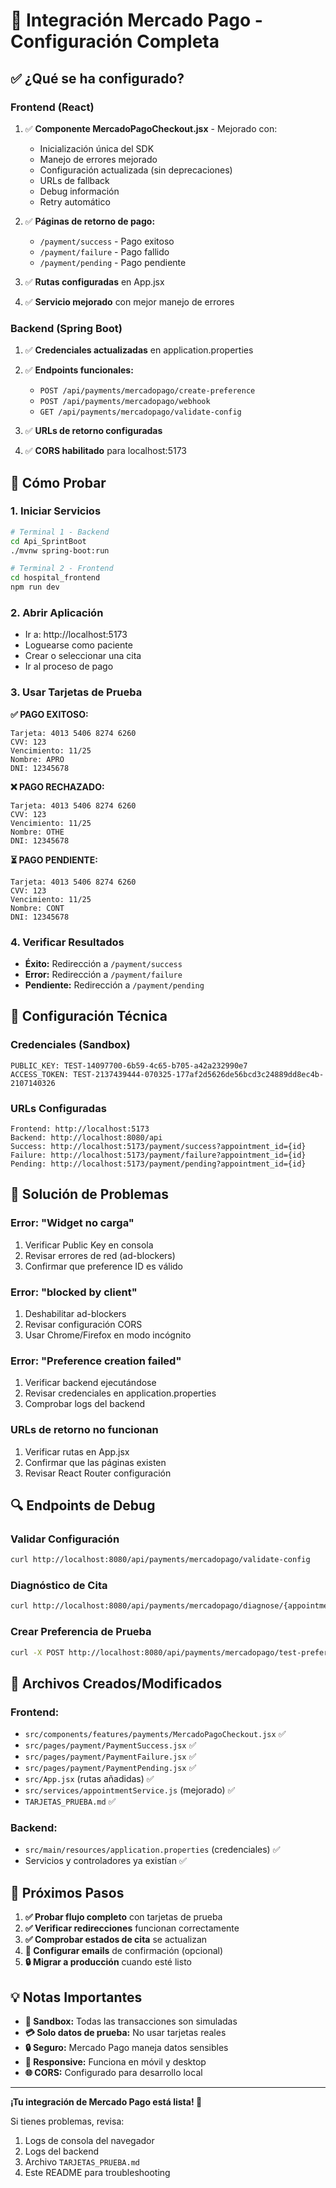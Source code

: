 # 🚀 Integración Mercado Pago - Configuración Completa

## ✅ ¿Qué se ha configurado?

### **Frontend (React)**
1. ✅ **Componente MercadoPagoCheckout.jsx** - Mejorado con:
   - Inicialización única del SDK
   - Manejo de errores mejorado
   - Configuración actualizada (sin deprecaciones)
   - URLs de fallback
   - Debug información
   - Retry automático

2. ✅ **Páginas de retorno de pago:**
   - `/payment/success` - Pago exitoso
   - `/payment/failure` - Pago fallido  
   - `/payment/pending` - Pago pendiente

3. ✅ **Rutas configuradas** en App.jsx
4. ✅ **Servicio mejorado** con mejor manejo de errores

### **Backend (Spring Boot)**
1. ✅ **Credenciales actualizadas** en application.properties
2. ✅ **Endpoints funcionales:**
   - `POST /api/payments/mercadopago/create-preference`
   - `POST /api/payments/mercadopago/webhook`
   - `GET /api/payments/mercadopago/validate-config`

3. ✅ **URLs de retorno configuradas**
4. ✅ **CORS habilitado** para localhost:5173

## 🧪 **Cómo Probar**

### **1. Iniciar Servicios**
```bash
# Terminal 1 - Backend
cd Api_SprintBoot
./mvnw spring-boot:run

# Terminal 2 - Frontend  
cd hospital_frontend
npm run dev
```

### **2. Abrir Aplicación**
- Ir a: http://localhost:5173
- Loguearse como paciente
- Crear o seleccionar una cita
- Ir al proceso de pago

### **3. Usar Tarjetas de Prueba**

**✅ PAGO EXITOSO:**
```
Tarjeta: 4013 5406 8274 6260
CVV: 123
Vencimiento: 11/25  
Nombre: APRO
DNI: 12345678
```

**❌ PAGO RECHAZADO:**
```
Tarjeta: 4013 5406 8274 6260
CVV: 123
Vencimiento: 11/25
Nombre: OTHE
DNI: 12345678
```

**⏳ PAGO PENDIENTE:**
```
Tarjeta: 4013 5406 8274 6260
CVV: 123
Vencimiento: 11/25
Nombre: CONT
DNI: 12345678
```

### **4. Verificar Resultados**
- **Éxito:** Redirección a `/payment/success`
- **Error:** Redirección a `/payment/failure`
- **Pendiente:** Redirección a `/payment/pending`

## 🔧 **Configuración Técnica**

### **Credenciales (Sandbox)**
```
PUBLIC_KEY: TEST-14097700-6b59-4c65-b705-a42a232990e7
ACCESS_TOKEN: TEST-2137439444-070325-177af2d5626de56bcd3c24889dd8ec4b-2107140326
```

### **URLs Configuradas**
```
Frontend: http://localhost:5173
Backend: http://localhost:8080/api
Success: http://localhost:5173/payment/success?appointment_id={id}
Failure: http://localhost:5173/payment/failure?appointment_id={id}  
Pending: http://localhost:5173/payment/pending?appointment_id={id}
```

## 🚨 **Solución de Problemas**

### **Error: "Widget no carga"**
1. Verificar Public Key en consola
2. Revisar errores de red (ad-blockers)
3. Confirmar que preference ID es válido

### **Error: "blocked by client"**  
1. Deshabilitar ad-blockers
2. Revisar configuración CORS
3. Usar Chrome/Firefox en modo incógnito

### **Error: "Preference creation failed"**
1. Verificar backend ejecutándose
2. Revisar credenciales en application.properties
3. Comprobar logs del backend

### **URLs de retorno no funcionan**
1. Verificar rutas en App.jsx
2. Confirmar que las páginas existen
3. Revisar React Router configuración

## 🔍 **Endpoints de Debug**

### **Validar Configuración**
```bash
curl http://localhost:8080/api/payments/mercadopago/validate-config
```

### **Diagnóstico de Cita**
```bash
curl http://localhost:8080/api/payments/mercadopago/diagnose/{appointmentId}
```

### **Crear Preferencia de Prueba**
```bash
curl -X POST http://localhost:8080/api/payments/mercadopago/test-preference
```

## 📁 **Archivos Creados/Modificados**

### **Frontend:**
- `src/components/features/payments/MercadoPagoCheckout.jsx` ✅
- `src/pages/payment/PaymentSuccess.jsx` ✅
- `src/pages/payment/PaymentFailure.jsx` ✅  
- `src/pages/payment/PaymentPending.jsx` ✅
- `src/App.jsx` (rutas añadidas) ✅
- `src/services/appointmentService.js` (mejorado) ✅
- `TARJETAS_PRUEBA.md` ✅

### **Backend:**
- `src/main/resources/application.properties` (credenciales) ✅
- Servicios y controladores ya existían ✅

## 🎯 **Próximos Pasos**

1. **✅ Probar flujo completo** con tarjetas de prueba
2. **✅ Verificar redirecciones** funcionan correctamente  
3. **✅ Comprobar estados de cita** se actualizan
4. **📧 Configurar emails** de confirmación (opcional)
5. **🔒 Migrar a producción** cuando esté listo

## 💡 **Notas Importantes**

- **🧪 Sandbox:** Todas las transacciones son simuladas
- **💳 Solo datos de prueba:** No usar tarjetas reales
- **🔒 Seguro:** Mercado Pago maneja datos sensibles
- **📱 Responsive:** Funciona en móvil y desktop
- **🌐 CORS:** Configurado para desarrollo local

---

**¡Tu integración de Mercado Pago está lista! 🎉**

Si tienes problemas, revisa:
1. Logs de consola del navegador
2. Logs del backend
3. Archivo `TARJETAS_PRUEBA.md` 
4. Este README para troubleshooting